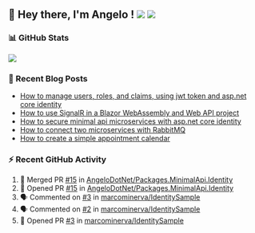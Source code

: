 ## 👋 Hey there, I'm Angelo ! ![](https://img.shields.io/badge/Intel-Core_i5_12th-0071C5?style=for-the-badge&logo=intel&logoColor=white) <a href="https://www.buymeacoffee.com/angelodotnet" target="_blank"><img src="https://img.shields.io/badge/Buy%20Me%20A%20Coffee-FFDD00.svg?style=for-the-badge&logo=Buy-Me-A-Coffee&logoColor=black"></a>

### 📊 GitHub Stats
![](http://github-profile-summary-cards.vercel.app/api/cards/profile-details?username=angelodotnet&theme=darcula)
<!--![](http://github-profile-summary-cards.vercel.app/api/cards/repos-per-language?username=angelodotnet&theme=dracula)
![](http://github-profile-summary-cards.vercel.app/api/cards/most-commit-language?username=angelodotnet&theme=dracula)
![](http://github-profile-summary-cards.vercel.app/api/cards/stats?username=angelodotnet&theme=dracula)
![](http://github-profile-summary-cards.vercel.app/api/cards/productive-time?username=angelodotnet&theme=dracula&utcOffset=8)-->

### 📝 Recent Blog Posts
<!-- BLOG-POST-LIST:START -->
- [How to manage users, roles, and claims, using jwt token and asp.net core identity](https://dev.to/angelodotnet/how-to-manage-roles-permissions-and-more-using-jwt-token-and-aspnet-core-identity-11k0)
- [How to use SignalR in a Blazor WebAssembly and Web API project](https://dev.to/angelodotnet/how-to-use-signalr-in-a-blazor-webassembly-and-web-api-project-27cp)
- [How to secure minimal api microservices with asp.net core identity](https://dev.to/angelodotnet/how-to-secure-minimal-api-microservices-with-aspnet-core-identity-2o68)
- [How to connect two microservices with RabbitMQ](https://dev.to/angelodotnet/example-of-microservice-communication-with-rabbitmq-3b2f)
- [How to create a simple appointment calendar](https://dev.to/angelodotnet/example-to-create-a-appointment-calendar-477n)
<!-- BLOG-POST-LIST:END -->

### ⚡ Recent GitHub Activity

  <!--START_SECTION:activity-->
1. 🎉 Merged PR [#15](https://github.com/AngeloDotNet/Packages.MinimalApi.Identity/pull/15) in [AngeloDotNet/Packages.MinimalApi.Identity](https://github.com/AngeloDotNet/Packages.MinimalApi.Identity)
2. 💪 Opened PR [#15](https://github.com/AngeloDotNet/Packages.MinimalApi.Identity/pull/15) in [AngeloDotNet/Packages.MinimalApi.Identity](https://github.com/AngeloDotNet/Packages.MinimalApi.Identity)
3. 🗣 Commented on [#3](https://github.com/marcominerva/IdentitySample/pull/3#issuecomment-2759562730) in [marcominerva/IdentitySample](https://github.com/marcominerva/IdentitySample)
4. 🗣 Commented on [#2](https://github.com/marcominerva/IdentitySample/pull/2#issuecomment-2757196130) in [marcominerva/IdentitySample](https://github.com/marcominerva/IdentitySample)
5. 💪 Opened PR [#3](https://github.com/marcominerva/IdentitySample/pull/3) in [marcominerva/IdentitySample](https://github.com/marcominerva/IdentitySample)
<!--END_SECTION:activity-->
